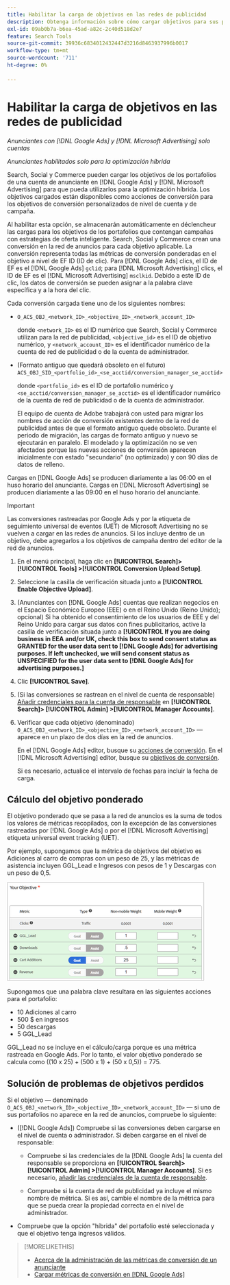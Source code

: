 ```yaml
---
title: Habilitar la carga de objetivos en las redes de publicidad
description: Obtenga información sobre cómo cargar objetivos para sus portafolios híbridos en [!DNL Google Ads] y [!DNL Microsoft Advertising].
exl-id: 09ab0b7a-b6ea-45ad-a82c-2c40d518d2e7
feature: Search Tools
source-git-commit: 39936c6834012432447d3216d8463937996b0017
workflow-type: tm+mt
source-wordcount: '711'
ht-degree: 0%

---
```


# Habilitar la carga de objetivos en las redes de publicidad

*Anunciantes con [!DNL Google Ads] y [!DNL Microsoft Advertising] solo cuentas*

*Anunciantes habilitados solo para la optimización híbrida*

Search, Social y Commerce pueden cargar los objetivos de los portafolios de una cuenta de anunciante en [!DNL Google Ads] y [!DNL Microsoft Advertising] para que pueda utilizarlos para la optimización híbrida. Los objetivos cargados están disponibles como acciones de conversión para los objetivos de conversión personalizados de nivel de cuenta y de campaña.

Al habilitar esta opción, se almacenarán automáticamente en déclencheur las cargas para los objetivos de los portafolios que contengan campañas con estrategias de oferta inteligente. Search, Social y Commerce crean una conversión en la red de anuncios para cada objetivo aplicable. La conversión representa todas las métricas de conversión ponderadas en el objetivo a nivel de EF ID (ID de clic). Para [!DNL Google Ads] clics, el ID de EF es el [!DNL Google Ads] `gclid`; para [!DNL Microsoft Advertising] clics, el ID de EF es el [!DNL Microsoft Advertising] `msclkid`. Debido a este ID de clic, los datos de conversión se pueden asignar a la palabra clave específica y a la hora del clic.

Cada conversión cargada tiene uno de los siguientes nombres:

* `O_ACS_OBJ_<network_ID>_<objective_ID>_<network_account_ID>`

  donde `<network_ID>` es el ID numérico que Search, Social y Commerce utilizan para la red de publicidad, `<objective_id>` es el ID de objetivo numérico, y `<network_account_ID>` es el identificador numérico de la cuenta de red de publicidad o de la cuenta de administrador.

* (Formato antiguo que quedará obsoleto en el futuro) `ACS_OBJ_SID_<portfolio_id>_<se_acctid/conversion_manager_se_acctid>`

  donde `<portfolio_id>` es el ID de portafolio numérico y `<se_acctid/conversion_manager_se_acctid>` es el identificador numérico de la cuenta de red de publicidad o de la cuenta de administrador.

  El equipo de cuenta de Adobe trabajará con usted para migrar los nombres de acción de conversión existentes dentro de la red de publicidad antes de que el formato antiguo quede obsoleto. Durante el periodo de migración, las cargas de formato antiguo y nuevo se ejecutarán en paralelo. El modelado y la optimización no se ven afectados porque las nuevas acciones de conversión aparecen inicialmente con estado &quot;secundario&quot; (no optimizado) y con 90 días de datos de relleno.

Cargas en [!DNL Google Ads] se producen diariamente a las 06:00 en el huso horario del anunciante. Cargas en [!DNL Microsoft Advertising] se producen diariamente a las 09:00 en el huso horario del anunciante.

>[!IMPORTANT]
>
>Las conversiones rastreadas por Google Ads y por la etiqueta de seguimiento universal de eventos (UET) de Microsoft Advertising no se vuelven a cargar en las redes de anuncios. Si los incluye dentro de un objetivo, debe agregarlos a los objetivos de campaña dentro del editor de la red de anuncios.

1. En el menú principal, haga clic en **[!UICONTROL Search]> [!UICONTROL Tools] >[!UICONTROL Conversion Upload Setup]**.

1. Seleccione la casilla de verificación situada junto a **[!UICONTROL Enable Objective Upload]**.

1. (Anunciantes con [!DNL Google Ads] cuentas que realizan negocios en el Espacio Económico Europeo (EEE) o en el Reino Unido (Reino Unido); opcional) Si ha obtenido el consentimiento de los usuarios de EEE y del Reino Unido para cargar sus datos con fines publicitarios, active la casilla de verificación situada junto a **[!UICONTROL If you are doing business in EEA and/or UK, check this box to send consent status as GRANTED for the user data sent to [!DNL Google Ads] for advertising purposes. If left unchecked, we will send consent status as UNSPECIFIED for the user data sent to [!DNL Google Ads] for advertising purposes.]**

1. Clic **[!UICONTROL Save]**.

1. (Si las conversiones se rastrean en el nivel de cuenta de responsable) [Añadir credenciales para la cuenta de responsable](/help/search-social-commerce/admin/manager-accounts.md) en **[!UICONTROL Search]> [!UICONTROL Admin] >[!UICONTROL Manager Accounts]**.

1. Verificar que cada objetivo (denominado) `O_ACS_OBJ_<network_ID>_<objective_ID>_<network_account_ID>` — aparece en un plazo de dos días en la red de anuncios.

   En el [!DNL Google Ads] editor, busque su [acciones de conversión](https://support.google.com/google-ads/answer/11461796). En el [!DNL Microsoft Advertising] editor, busque su [objetivos de conversión](https://help.ads.microsoft.com/#apex/ads/en/56709).

   Si es necesario, actualice el intervalo de fechas para incluir la fecha de carga.

## Cálculo del objetivo ponderado

El objetivo ponderado que se pasa a la red de anuncios es la suma de todos los valores de métricas recopilados, con la excepción de las conversiones rastreadas por [!DNL Google Ads] o por el [!DNL Microsoft Advertising] etiqueta universal event tracking (UET).

Por ejemplo, supongamos que la métrica de objetivos del objetivo es Adiciones al carro de compras con un peso de 25, y las métricas de asistencia incluyen GGL_Lead e Ingresos con pesos de 1 y Descargas con un peso de 0,5.

![Ejemplo de objetivo ponderado](/help/search-social-commerce/assets/objective-example.png "Ejemplo de objetivo ponderado")

Supongamos que una palabra clave resultara en las siguientes acciones para el portafolio:

* 10 Adiciones al carro
* 500 $ en ingresos
* 50 descargas
* 5 GGL_Lead

GGL_Lead no se incluye en el cálculo/carga porque es una métrica rastreada en Google Ads. Por lo tanto, el valor objetivo ponderado se calcula como ((10 x 25) + (500 x 1) + (50 x 0,5)) = 775.

## Solución de problemas de objetivos perdidos

Si el objetivo — denominado `O_ACS_OBJ_<network_ID>_<objective_ID>_<network_account_ID>` — si uno de sus portafolios no aparece en la red de anuncios, compruebe lo siguiente:

* ([!DNL Google Ads]) Compruebe si las conversiones deben cargarse en el nivel de cuenta o administrador. Si deben cargarse en el nivel de responsable:

   * Compruebe si las credenciales de la [!DNL Google Ads] la cuenta del responsable se proporciona en **[!UICONTROL Search]> [!UICONTROL Admin] >[!UICONTROL Manager Accounts]**. Si es necesario, [añadir las credenciales de la cuenta de responsable](/help/search-social-commerce/admin/manager-accounts.md).

   * Compruebe si la cuenta de red de publicidad ya incluye el mismo nombre de métrica. Si es así, cambie el nombre de la métrica para que se pueda crear la propiedad correcta en el nivel de administrador.

* Compruebe que la opción &quot;híbrida&quot; del portafolio esté seleccionada y que el objetivo tenga ingresos válidos.

>[!MORELIKETHIS]
>
>* [Acerca de la administración de las métricas de conversión de un anunciante](/help/search-social-commerce/admin/conversion-metrics/conversion-metric-about.md)
>* [Cargar métricas de conversión en [!DNL Google Ads]](conversion-metrics-upload-to-google.md)
